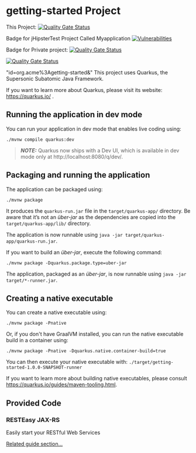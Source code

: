 # getting-started Project
This Project:
[![Quality Gate Status](https://ee8-megan-us.ngrok.io/api/project_badges/measure?project=org.acme%3Agetting-started&metric=alert_status&token=90571bae843362c7c377b10529cf3c045feb2e0a)](https://ee8-megan-us.ngrok.io/dashboard?id=org.acme%3Agetting-started)

Badge for jHipsterTest Project Called Myapplication
[![Vulnerabilities](https://ee8-megan-us.ngrok.io/api/project_badges/measure?project=jHipsterTest&metric=vulnerabilities&token=f6f3d015a17efca1e12c3782d3a9e1d322d979ce)](https://ee8-megan-us.ngrok.io/dashboard?id=jHipsterTest)

Badge for Private project: 
[![Quality Gate Status](https://ee8-megan-us.ngrok.io/api/project_badges/measure?project=172856_scanner_basic&metric=alert_status&token=0213ceba5a6aa6e5dc6bda50e2026c90dac5b956)](https://ee8-megan-us.ngrok.io/dashboard?id=172856_scanner_basic)

[![Quality Gate Status](https://sonar.tools.sap/api/project_badges/measure?project=com.sap.columbus.las&metric=alert_status)](https://sonar.tools.sap/dashboard?id=com.sap.columbus.las)

"id=org.acme%3Agetting-started&amp;"
This project uses Quarkus, the Supersonic Subatomic Java Framework.

If you want to learn more about Quarkus, please visit its website: https://quarkus.io/ .

## Running the application in dev mode

You can run your application in dev mode that enables live coding using:
```shell script
./mvnw compile quarkus:dev
```

> **_NOTE:_**  Quarkus now ships with a Dev UI, which is available in dev mode only at http://localhost:8080/q/dev/.

## Packaging and running the application

The application can be packaged using:
```shell script
./mvnw package
```
It produces the `quarkus-run.jar` file in the `target/quarkus-app/` directory.
Be aware that it’s not an _über-jar_ as the dependencies are copied into the `target/quarkus-app/lib/` directory.

The application is now runnable using `java -jar target/quarkus-app/quarkus-run.jar`.

If you want to build an _über-jar_, execute the following command:
```shell script
./mvnw package -Dquarkus.package.type=uber-jar
```

The application, packaged as an _über-jar_, is now runnable using `java -jar target/*-runner.jar`.

## Creating a native executable

You can create a native executable using: 
```shell script
./mvnw package -Pnative
```

Or, if you don't have GraalVM installed, you can run the native executable build in a container using: 
```shell script
./mvnw package -Pnative -Dquarkus.native.container-build=true
```

You can then execute your native executable with: `./target/getting-started-1.0.0-SNAPSHOT-runner`

If you want to learn more about building native executables, please consult https://quarkus.io/guides/maven-tooling.html.

## Provided Code

### RESTEasy JAX-RS

Easily start your RESTful Web Services

[Related guide section...](https://quarkus.io/guides/getting-started#the-jax-rs-resources)
